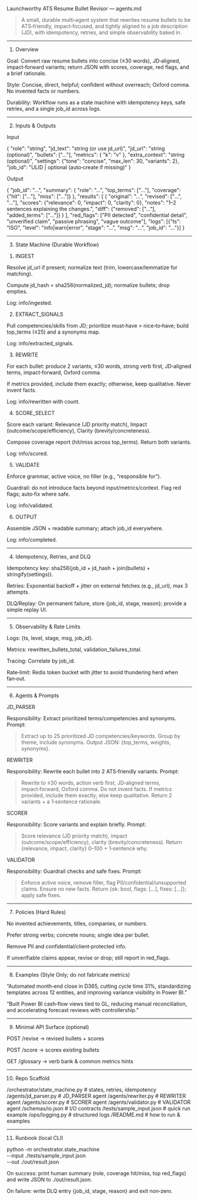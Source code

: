 Launchworthy ATS Resume Bullet Revisor — agents.md

> A small, durable multi‑agent system that rewrites resume bullets to be ATS‑friendly, impact‑focused, and tightly aligned to a job description (JD), with idempotency, retries, and simple observability baked in.




---

1) Overview

Goal: Convert raw resume bullets into concise (≤30 words), JD‑aligned, impact‑forward variants; return JSON with scores, coverage, red flags, and a brief rationale.

Style: Concise, direct, helpful; confident without overreach; Oxford comma. No invented facts or numbers.

Durability: Workflow runs as a state machine with idempotency keys, safe retries, and a single job_id across logs.



---

2) Inputs & Outputs

Input

{
  "role": "string",
  "jd_text": "string (or use jd_url)",
  "jd_url": "string (optional)",
  "bullets": ["..."],
  "metrics": { "k": "v" },
  "extra_context": "string (optional)",
  "settings": {"tone": "concise", "max_len": 30, "variants": 2},
  "job_id": "ULID | optional (auto‑create if missing)"
}

Output

{
  "job_id": "...",
  "summary": {
    "role": "...",
    "top_terms": ["..."],
    "coverage": {"hit": ["..."], "miss": ["..."]}
  },
  "results": [
    {
      "original": "...",
      "revised": ["...", "..."],
      "scores": {"relevance": 0, "impact": 0, "clarity": 0},
      "notes": "1–2 sentences explaining the changes.",
      "diff": {"removed": ["..."], "added_terms": ["..."]}
    }
  ],
  "red_flags": ["PII detected", "confidential detail", "unverified claim", "passive phrasing", "vague outcome"],
  "logs": [{"ts": "ISO", "level": "info|warn|error", "stage": "...", "msg": "...", "job_id": "..."}]
}


---

3) State Machine (Durable Workflow)

1. INGEST

Resolve jd_url if present; normalize text (trim, lowercase/lemmatize for matching).

Compute jd_hash = sha256(normalized_jd); normalize bullets; drop empties.

Log: info/ingested.



2. EXTRACT_SIGNALS

Pull competencies/skills from JD; prioritize must‑have > nice‑to‑have; build top_terms (≤25) and a synonyms map.

Log: info/extracted_signals.



3. REWRITE

For each bullet: produce 2 variants, ≤30 words, strong verb first, JD‑aligned terms, impact‑forward, Oxford comma.

If metrics provided, include them exactly; otherwise, keep qualitative. Never invent facts.

Log: info/rewritten with count.



4. SCORE_SELECT

Score each variant: Relevance (JD priority match), Impact (outcome/scope/efficiency), Clarity (brevity/concreteness).

Compose coverage report (hit/miss across top_terms). Return both variants.

Log: info/scored.



5. VALIDATE

Enforce grammar, active voice, no filler (e.g., “responsible for”).

Guardrail: do not introduce facts beyond input/metrics/context. Flag red flags; auto‑fix where safe.

Log: info/validated.



6. OUTPUT

Assemble JSON + readable summary; attach job_id everywhere.

Log: info/completed.





---

4) Idempotency, Retries, and DLQ

Idempotency key: sha256(job_id + jd_hash + join(bullets) + stringify(settings)).

Retries: Exponential backoff + jitter on external fetches (e.g., jd_url), max 3 attempts.

DLQ/Replay: On permanent failure, store {job_id, stage, reason}; provide a simple replay UI.



---

5) Observability & Rate Limits

Logs: {ts, level, stage, msg, job_id}.

Metrics: rewritten_bullets_total, validation_failures_total.

Tracing: Correlate by job_id.

Rate‑limit: Redis token bucket with jitter to avoid thundering herd when fan‑out.



---

6) Agents & Prompts

JD_PARSER

Responsibility: Extract prioritized terms/competencies and synonyms. Prompt:

> Extract up to 25 prioritized JD competencies/keywords. Group by theme, include synonyms. Output JSON: {top_terms, weights, synonyms}.



REWRITER

Responsibility: Rewrite each bullet into 2 ATS‑friendly variants. Prompt:

> Rewrite to ≤30 words, action verb first, JD‑aligned terms, impact‑forward, Oxford comma. Do not invent facts. If metrics provided, include them exactly; else keep qualitative. Return 2 variants + a 1‑sentence rationale.



SCORER

Responsibility: Score variants and explain briefly. Prompt:

> Score relevance (JD priority match), impact (outcome/scope/efficiency), clarity (brevity/concreteness). Return {relevance, impact, clarity} 0–100 + 1‑sentence why.



VALIDATOR

Responsibility: Guardrail checks and safe fixes. Prompt:

> Enforce active voice, remove filler, flag PII/confidential/unsupported claims. Ensure no new facts. Return {ok: bool, flags: [...], fixes: [...]}; apply safe fixes.




---

7) Policies (Hard Rules)

No invented achievements, titles, companies, or numbers.

Prefer strong verbs; concrete nouns; single idea per bullet.

Remove PII and confidential/client‑protected info.

If unverifiable claims appear, revise or drop; still report in red_flags.



---

8) Examples (Style Only; do not fabricate metrics)

“Automated month‑end close in D365, cutting cycle time 31%, standardizing templates across 12 entities, and improving variance visibility in Power BI.”

“Built Power BI cash‑flow views tied to GL, reducing manual reconciliation, and accelerating forecast reviews with controllership.”



---

9) Minimal API Surface (optional)

POST /revise → revised bullets + scores

POST /score → scores existing bullets

GET /glossary → verb bank & common metrics hints



---

10) Repo Scaffold

/orchestrator/state_machine.py   # states, retries, idempotency
/agents/jd_parser.py             # JD_PARSER agent
/agents/rewriter.py              # REWRITER agent
/agents/scorer.py                # SCORER agent
/agents/validator.py             # VALIDATOR agent
/schemas/io.json                 # I/O contracts
/tests/sample_input.json         # quick run example
/ops/logging.py                  # structured logs
/README.md                       # how to run & examples


---

11) Runbook (local CLI)

python -m orchestrator.state_machine \
  --input ./tests/sample_input.json \
  --out ./out/result.json

On success: print human summary (role, coverage hit/miss, top red_flags) and write JSON to ./out/result.json.

On failure: write DLQ entry {job_id, stage, reason} and exit non‑zero.